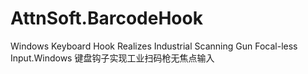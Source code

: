 # AttnSoft.BarcodeHook
Windows Keyboard Hook Realizes Industrial Scanning Gun Focal-less Input.Windows 键盘钩子实现工业扫码枪无焦点输入
